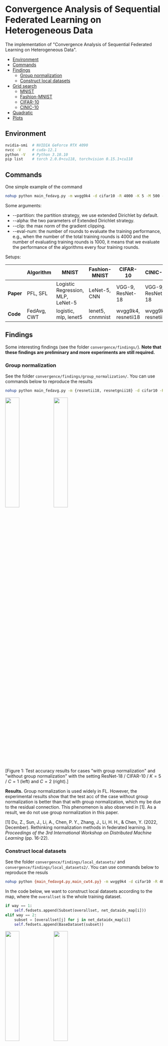# Convergence Analysis of Sequential Federated Learning on Heterogeneous Data
The implementation of "Convergence Analysis of Sequential Federated Learning on Heterogeneous Data".

- [Environment](#Environment)
- [Commands](#Commands)
- [Findings](#Findings)
  +  [Group normalization](#Group-normalization)
  +  [Construct local datasets](#Construct-local-datasets)
- [Grid search](#Grid-search)
  + [MNIST](#MNIST)
  + [Fashion-MNIST](#Fashion-MNIST)
  + [CIFAR-10](#CIFAR-10)
  + [CINIC-10](#CINIC-10)
- [Quadratic](#Quadratic)
- [Plots](#Plots)

## Environment

```bash
nvidia-smi	# NVIDIA GeForce RTX 4090
nvcc -V 	# cuda-12.1
python -V	# Python 3.10.10
pip list	# torch 2.0.0+cu118, torchvision 0.15.1+cu118
```
## Commands

One simple example of the command

```bash
nohup python main_fedavg.py -m wvgg9k4 -d cifar10 -R 4000 -K 5 -M 500 -P 10 --partition exdir --alpha 1 10.0 --optim sgd --lr 0.1 --global-lr 1.0 --batch-size 20 --seed 1234 --clip 10 --eval-num 1000 --device 0 --save-model 0 &
```

Some arguments:

+ --partition: the partition strategy, we use extended Dirichlet by default.
+ --alpha: the two parameters of Extended Dirichlet strategy.
+ --clip: the max norm of the gradient clipping.
+ --eval-num: the number of rounds to evaluate the training performance, e.g., when the number of the total training rounds is 4000 and the number  of evaluating training rounds is 1000, it means that we evaluate the performance of the algorithms every four training rounds.

Setups:

|           | Algorithm   | MNIST                             | Fashion-MNIST    | CIFAR-10            | CINIC-10            |
| --------- | ----------- | --------------------------------- | ---------------- | ------------------- | ------------------- |
| **Paper** | PFL, SFL    | Logistic Regression, MLP, LeNet-5 | LeNet-5, CNN     | VGG-9, ResNet-18    | VGG-9, ResNet-18    |
| **Code**  | FedAvg, CWT | logistic, mlp, lenet5             | lenet5, cnnmnist | wvgg9k4, resnetii18 | wvgg9k4, resnetii18 |

## Findings

Some interesting findings (see the folder `convergence/findings/`). **Note that these findings are preliminary and more experiments are still required.**

### Group normalization

See the folder `convergence/findings/group_normalization/`. You can use commands below to reproduce the results
```bash
nohup python main_fedavg.py -m {resnetii18, resnetgnii18} -d cifar10 -R 4000 -K 5 -M 500 -P 10 --partition exdir --alpha 1 10.0 --optim sgd --lr 0.1 --global-lr 1.0 --batch-size 20 --seed 1234 --clip 10 --eval-num 1000 --device 0 --save-model 0 &
```

<img src="./findings/group_normalization/groupnorm_FedAvg_K5_resnetii18_cifar10_exdir1,10.0.png" width=30%> <img src="./findings/group_normalization/groupnorm_FedAvg_K5_resnetii18_cifar10_exdir2,10.0.png" width=30%>

[Figure 1: Test accuracy results for cases "with group normalization" and "without group normalization" with the setting ResNet-18 / CIFAR-10 / $K=5$ / $C=1$ (left) and $C=2$ (right).]

**Results.** Group normalization is used widely in FL. However, the experimental results show that the test acc of the case without group normalization is better than that with group normalization, which my be due to the residual connection. This phenomenon is also observed in [1]. As a result, we do not use group normalization in this paper.

[1] Du, Z., Sun, J., Li, A., Chen, P. Y., Zhang, J., Li, H. H., & Chen, Y. (2022, December). Rethinking normalization methods in federated learning. In *Proceedings of the 3rd International Workshop on Distributed Machine Learning* (pp. 16-22).

### Construct local datasets

See the folder `convergence/findings/local_datasets/` and `convergence/findings/local_datasets2/`. You can use commands below to reproduce the resuls
```bash
nohup python {main_fedavg4.py,main_cwt4.py} -m wvgg9k4 -d cifar10 -R 4000 -K 5 -M 500 -P 10 --partition exdir --alpha 1 10.0 --optim sgd --lr 0.1 --global-lr 1.0 --batch-size 20 --seed 1234 --clip 10 --eval-num 1000 --device 0 --save-model 0 &
```

In the code below, we want to construct local datasets according to the map, where the `overallset` is the whole training dataset. 

```python
if way == 1:
    self.fedsets.append(Subset(overallset, net_dataidx_map[i]))
elif way == 2:
    subset = [overallset[j] for j in net_dataidx_map[i]]
    self.fedsets.append(BaseDataset(subset))
```

<img src="./findings/local_datasets/dataset_FedAvg-IV1_K5_wvgg9k4_cifar10_exdir1,10.0.png" width=30%> <img src="./findings/local_datasets/dataset_FedAvg-IV1_K5_wvgg9k4_cifar10_exdir2,10.0.png" width=30%>

[Figure 2: Test accuracy results for both ways with the setting VGG-9 / CIFAR-10 / $K=5$ / $C=1$ (left) and $C=2$ (right).]

**Results.** We see that *the test accuracy of Way 1 is better than that of Way 2*. This is because everytime we take out one element from the overall training dataset (e.g., `subset = [overallset[j] for j in net_dataidx_map[i]]`), the `transform` will be performed once. Since the data augmentation (`transform`) is performed when constructing local datasets in Way 1 and is performed when training or evalutaing on local datasets in Way 2, it can be expected that the test accuracy of Way 1 is better than Way 2. Note that if no using `RandomCrop()` and `RandomHorizontalFlip()`, the test accuracies in both ways will be the same. Thus, we use Way 1 in this paper. However, *it is also interesting that the training time of Way 1 is more than Way 2*, which we defer to [loca_datasets2](findings/local_datasets2/README.md).

```python
transform_train = transforms.Compose([
        transforms.RandomCrop(32, padding=4),
        transforms.RandomHorizontalFlip(),
        transforms.ToTensor(),
        transforms.Normalize(mean, std),
    ])
```

## Grid search

More results of grid search (see Appendix G.3 Grid search in the paper).

### MNIST

<table>   
    <tr>     
        <td><img src="./figs/coarse-search_M500_P10_K5_logistic_mnist_exdir1,10.0.png"></td>     
        <td><img src="./figs/coarse-search_M500_P10_K20_logistic_mnist_exdir1,10.0.png"></td>     
        <td><img src="./figs/coarse-search_M500_P10_K50_logistic_mnist_exdir1,10.0.png"></td>
    </tr> 
    <tr>
        <td><img src="./figs/coarse-search_M500_P10_K5_logistic_mnist_exdir2,10.0.png"></td>     
        <td><img src="./figs/coarse-search_M500_P10_K20_logistic_mnist_exdir2,10.0.png"></td>     
        <td><img src="./figs/coarse-search_M500_P10_K50_logistic_mnist_exdir2,10.0.png"></td>   
    </tr>
</table>

| MNIST         | Model    | PFL  | SFL   |
| ------------- | -------- | ---- | ----- |
| $C=1$, $K=5$  | Logistic | 0.01 | 0.003 |
| $C=1$, $K=20$ | Logistic | 0.01 | 0.003 |
| $C=1$, $K=50$ | Logistic | 0.01 | 0.003 |
| $C=2$, $K=5$  | Logistic | 0.01 | 0.003 |
| $C=2$, $K=20$ | Logistic | 0.01 | 0.003 |
| $C=2$, $K=50$ | Logistic | 0.01 | 0.003 |

```
'FedAvg_M500_P10_K5_R1000_logistic_mnist_exdir1,10.0_sgd0.01,1.0,0.0,0.0001_b20_seed1234_clip10.csv',
'FedAvg_M500_P10_K20_R1000_logistic_mnist_exdir1,10.0_sgd0.01,1.0,0.0,0.0001_b20_seed1234_clip10.csv',
'FedAvg_M500_P10_K50_R1000_logistic_mnist_exdir1,10.0_sgd0.01,1.0,0.0,0.0001_b20_seed1234_clip10.csv',
'CWT_M500_P10_K5_R1000_logistic_mnist_exdir1,10.0_sgd0.003,1.0,0.0,0.0001_b20_seed1234_clip50.csv',
'CWT_M500_P10_K20_R1000_logistic_mnist_exdir1,10.0_sgd0.003,1.0,0.0,0.0001_b20_seed1234_clip50.csv',
'CWT_M500_P10_K50_R1000_logistic_mnist_exdir1,10.0_sgd0.003,1.0,0.0,0.0001_b20_seed1234_clip50.csv',

'FedAvg_M500_P10_K5_R1000_logistic_mnist_exdir2,10.0_sgd0.01,1.0,0.0,0.0001_b20_seed1234_clip10.csv',
'FedAvg_M500_P10_K20_R1000_logistic_mnist_exdir2,10.0_sgd0.01,1.0,0.0,0.0001_b20_seed1234_clip10.csv',
'FedAvg_M500_P10_K50_R1000_logistic_mnist_exdir2,10.0_sgd0.01,1.0,0.0,0.0001_b20_seed1234_clip10.csv',
'CWT_M500_P10_K5_R1000_logistic_mnist_exdir2,10.0_sgd0.003,1.0,0.0,0.0001_b20_seed1234_clip50.csv',
'CWT_M500_P10_K20_R1000_logistic_mnist_exdir2,10.0_sgd0.003,1.0,0.0,0.0001_b20_seed1234_clip50.csv',
'CWT_M500_P10_K50_R1000_logistic_mnist_exdir2,10.0_sgd0.003,1.0,0.0,0.0001_b20_seed1234_clip50.csv',
```

<table>   
    <tr>     
        <td><img src="./figs/coarse-search_M500_P10_K5_mlp_mnist_exdir1,10.0.png"></td>     
        <td><img src="./figs/coarse-search_M500_P10_K20_mlp_mnist_exdir1,10.0.png"></td>     
        <td><img src="./figs/coarse-search_M500_P10_K50_mlp_mnist_exdir1,10.0.png"></td>
    </tr> 
    <tr>
        <td><img src="./figs/coarse-search_M500_P10_K5_mlp_mnist_exdir2,10.0.png"></td>     
        <td><img src="./figs/coarse-search_M500_P10_K20_mlp_mnist_exdir2,10.0.png"></td>     
        <td><img src="./figs/coarse-search_M500_P10_K50_mlp_mnist_exdir2,10.0.png"></td>   
    </tr>
</table>

| MNIST         | Model | PFL  | SFL   |
| ------------- | ----- | ---- | ----- |
| $C=1$, $K=5$  | MLP   | 0.1  | 0.01  |
| $C=1$, $K=20$ | MLP   | 0.1  | 0.003 |
| $C=1$, $K=50$ | MLP   | 0.1  | 0.003 |
| $C=2$, $K=5$  | MLP   | 0.1  | 0.01  |
| $C=2$, $K=20$ | MLP   | 0.1  | 0.003 |
| $C=2$, $K=50$ | MLP   | 0.1  | 0.003 |

```
'FedAvg_M500_P10_K5_R1000_mlp_mnist_exdir1,10.0_sgd0.1,1.0,0.0,0.0001_b20_seed1234_clip10.csv',
'FedAvg_M500_P10_K20_R1000_mlp_mnist_exdir1,10.0_sgd0.1,1.0,0.0,0.0001_b20_seed1234_clip10.csv',
'FedAvg_M500_P10_K50_R1000_mlp_mnist_exdir1,10.0_sgd0.1,1.0,0.0,0.0001_b20_seed1234_clip10.csv',
'CWT_M500_P10_K5_R1000_mlp_mnist_exdir1,10.0_sgd0.01,1.0,0.0,0.0001_b20_seed1234_clip50.csv',
'CWT_M500_P10_K20_R1000_mlp_mnist_exdir1,10.0_sgd0.003,1.0,0.0,0.0001_b20_seed1234_clip50.csv',
'CWT_M500_P10_K50_R1000_mlp_mnist_exdir1,10.0_sgd0.003,1.0,0.0,0.0001_b20_seed1234_clip50.csv',

'FedAvg_M500_P10_K5_R1000_mlp_mnist_exdir2,10.0_sgd0.1,1.0,0.0,0.0001_b20_seed1234_clip10.csv',
'FedAvg_M500_P10_K20_R1000_mlp_mnist_exdir2,10.0_sgd0.1,1.0,0.0,0.0001_b20_seed1234_clip10.csv',
'FedAvg_M500_P10_K50_R1000_mlp_mnist_exdir2,10.0_sgd0.1,1.0,0.0,0.0001_b20_seed1234_clip10.csv',
'CWT_M500_P10_K5_R1000_mlp_mnist_exdir2,10.0_sgd0.01,1.0,0.0,0.0001_b20_seed1234_clip50.csv',
'CWT_M500_P10_K20_R1000_mlp_mnist_exdir2,10.0_sgd0.003,1.0,0.0,0.0001_b20_seed1234_clip50.csv',
'CWT_M500_P10_K50_R1000_mlp_mnist_exdir2,10.0_sgd0.003,1.0,0.0,0.0001_b20_seed1234_clip50.csv',
```

<table>   
    <tr>     
        <td><img src="./figs/coarse-search_M500_P10_K5_lenet5_mnist_exdir1,10.0.png"></td>     
        <td><img src="./figs/coarse-search_M500_P10_K20_lenet5_mnist_exdir1,10.0.png"></td>     
        <td><img src="./figs/coarse-search_M500_P10_K50_lenet5_mnist_exdir1,10.0.png"></td>
    </tr> 
    <tr>
        <td><img src="./figs/coarse-search_M500_P10_K5_lenet5_mnist_exdir2,10.0.png"></td>     
        <td><img src="./figs/coarse-search_M500_P10_K20_lenet5_mnist_exdir2,10.0.png"></td>     
        <td><img src="./figs/coarse-search_M500_P10_K50_lenet5_mnist_exdir2,10.0.png"></td>   
    </tr>
</table>

| MNIST         | Model   | PFL  | SFL  |
| ------------- | ------- | ---- | ---- |
| $C=1$, $K=5$  | LeNet-5 | 0.1  | 0.03 |
| $C=1$, $K=20$ | LeNet-5 | 0.1  | 0.01 |
| $C=1$, $K=50$ | LeNet-5 | 0.3  | 0.01 |
| $C=2$, $K=5$  | LeNet-5 | 0.1  | 0.01 |
| $C=2$, $K=20$ | LeNet-5 | 0.1  | 0.01 |
| $C=2$, $K=50$ | LeNet-5 | 0.1  | 0.01 |

```
'FedAvg_M500_P10_K5_R1000_lenet5_mnist_exdir1,10.0_sgd0.1,1.0,0.0,0.0001_b20_seed1234_clip10.csv',
'FedAvg_M500_P10_K20_R1000_lenet5_mnist_exdir1,10.0_sgd0.1,1.0,0.0,0.0001_b20_seed1234_clip10.csv',
'FedAvg_M500_P10_K50_R1000_lenet5_mnist_exdir1,10.0_sgd0.3,1.0,0.0,0.0001_b20_seed1234_clip10.csv',
'CWT_M500_P10_K5_R1000_lenet5_mnist_exdir1,10.0_sgd0.03,1.0,0.0,0.0001_b20_seed1234_clip50.csv',
'CWT_M500_P10_K20_R1000_lenet5_mnist_exdir1,10.0_sgd0.01,1.0,0.0,0.0001_b20_seed1234_clip50.csv',
'CWT_M500_P10_K50_R1000_lenet5_mnist_exdir1,10.0_sgd0.01,1.0,0.0,0.0001_b20_seed1234_clip50.csv',

'FedAvg_M500_P10_K5_R1000_lenet5_mnist_exdir2,10.0_sgd0.1,1.0,0.0,0.0001_b20_seed1234_clip10.csv',
'FedAvg_M500_P10_K20_R1000_lenet5_mnist_exdir2,10.0_sgd0.1,1.0,0.0,0.0001_b20_seed1234_clip10.csv',
'FedAvg_M500_P10_K50_R1000_lenet5_mnist_exdir2,10.0_sgd0.1,1.0,0.0,0.0001_b20_seed1234_clip10.csv',
'CWT_M500_P10_K5_R1000_lenet5_mnist_exdir2,10.0_sgd0.01,1.0,0.0,0.0001_b20_seed1234_clip50.csv',
'CWT_M500_P10_K20_R1000_lenet5_mnist_exdir2,10.0_sgd0.01,1.0,0.0,0.0001_b20_seed1234_clip50.csv',
'CWT_M500_P10_K50_R1000_lenet5_mnist_exdir2,10.0_sgd0.01,1.0,0.0,0.0001_b20_seed1234_clip50.csv',
```

### Fashion-MNIST

<table>   
    <tr>     
        <td><img src="./figs/coarse-search_M500_P10_K5_lenet5_fashionmnist_exdir1,10.0.png"></td>     
        <td><img src="./figs/coarse-search_M500_P10_K20_lenet5_fashionmnist_exdir1,10.0.png"></td>     
        <td><img src="./figs/coarse-search_M500_P10_K50_lenet5_fashionmnist_exdir1,10.0.png"></td>
    </tr> 
    <tr>
        <td><img src="./figs/coarse-search_M500_P10_K5_lenet5_fashionmnist_exdir2,10.0.png"></td>     
        <td><img src="./figs/coarse-search_M500_P10_K20_lenet5_fashionmnist_exdir2,10.0.png"></td>     
        <td><img src="./figs/coarse-search_M500_P10_K50_lenet5_fashionmnist_exdir2,10.0.png"></td>   
    </tr>
</table>

| Fashion-MNIST | Model   | PFL  | SFL  |
| ------------- | ------- | ---- | ---- |
| $C=1$, $K=5$  | LeNet-5 | 0.3  | 0.01 |
| $C=1$, $K=20$ | LeNet-5 | 0.3  | 0.01 |
| $C=1$, $K=50$ | LeNet-5 | 0.3  | 0.01 |
| $C=2$, $K=5$  | LeNet-5 | 0.1  | 0.03 |
| $C=2$, $K=20$ | LeNet-5 | 0.1  | 0.03 |
| $C=2$, $K=50$ | LeNet-5 | 0.1  | 0.01 |

```
'FedAvg_M500_P10_K5_R1000_lenet5_fashionmnist_exdir1,10.0_sgd0.3,1.0,0.0,0.0001_b20_seed1234_clip10.csv',
'FedAvg_M500_P10_K20_R1000_lenet5_fashionmnist_exdir1,10.0_sgd0.3,1.0,0.0,0.0001_b20_seed1234_clip10.csv',
'FedAvg_M500_P10_K50_R1000_lenet5_fashionmnist_exdir1,10.0_sgd0.3,1.0,0.0,0.0001_b20_seed1234_clip10.csv',
'CWT_M500_P10_K5_R1000_lenet5_fashionmnist_exdir1,10.0_sgd0.01,1.0,0.0,0.0001_b20_seed1234_clip50.csv',
'CWT_M500_P10_K20_R1000_lenet5_fashionmnist_exdir1,10.0_sgd0.01,1.0,0.0,0.0001_b20_seed1234_clip50.csv',
'CWT_M500_P10_K50_R1000_lenet5_fashionmnist_exdir1,10.0_sgd0.01,1.0,0.0,0.0001_b20_seed1234_clip50.csv',

'FedAvg_M500_P10_K5_R1000_lenet5_fashionmnist_exdir2,10.0_sgd0.1,1.0,0.0,0.0001_b20_seed1234_clip10.csv',
'FedAvg_M500_P10_K20_R1000_lenet5_fashionmnist_exdir2,10.0_sgd0.1,1.0,0.0,0.0001_b20_seed1234_clip10.csv',
'FedAvg_M500_P10_K50_R1000_lenet5_fashionmnist_exdir2,10.0_sgd0.1,1.0,0.0,0.0001_b20_seed1234_clip10.csv',
'CWT_M500_P10_K5_R1000_lenet5_fashionmnist_exdir2,10.0_sgd0.03,1.0,0.0,0.0001_b20_seed1234_clip50.csv',
'CWT_M500_P10_K20_R1000_lenet5_fashionmnist_exdir2,10.0_sgd0.03,1.0,0.0,0.0001_b20_seed1234_clip50.csv',
'CWT_M500_P10_K50_R1000_lenet5_fashionmnist_exdir2,10.0_sgd0.01,1.0,0.0,0.0001_b20_seed1234_clip50.csv',
```

<table>   
    <tr>     
        <td><img src="./figs/coarse-search_M500_P10_K5_cnnmnist_fashionmnist_exdir1,10.0.png"></td>     
        <td><img src="./figs/coarse-search_M500_P10_K20_cnnmnist_fashionmnist_exdir1,10.0.png"></td>     
        <td><img src="./figs/coarse-search_M500_P10_K50_cnnmnist_fashionmnist_exdir1,10.0.png"></td>
    </tr> 
    <tr>
        <td><img src="./figs/coarse-search_M500_P10_K5_cnnmnist_fashionmnist_exdir2,10.0.png"></td>     
        <td><img src="./figs/coarse-search_M500_P10_K20_cnnmnist_fashionmnist_exdir2,10.0.png"></td>     
        <td><img src="./figs/coarse-search_M500_P10_K50_cnnmnist_fashionmnist_exdir2,10.0.png"></td>   
    </tr>
</table>

| Fashion-MNIST | Model | PFL  | SFL  |
| ------------- | ----- | ---- | ---- |
| $C=1$, $K=5$  | CNN   | 0.1  | 0.01 |
| $C=1$, $K=20$ | CNN   | 0.1  | 0.01 |
| $C=1$, $K=50$ | CNN   | 0.1  | 0.01 |
| $C=2$, $K=5$  | CNN   | 0.1  | 0.03 |
| $C=2$, $K=20$ | CNN   | 0.1  | 0.01 |
| $C=2$, $K=50$ | CNN   | 0.1  | 0.01 |


```
'FedAvg_M500_P10_K5_R1000_cnnmnist_fashionmnist_exdir1,10.0_sgd0.1,1.0,0.0,0.0001_b20_seed1234_clip10.csv',
'FedAvg_M500_P10_K20_R1000_cnnmnist_fashionmnist_exdir1,10.0_sgd0.1,1.0,0.0,0.0001_b20_seed1234_clip10.csv',
'FedAvg_M500_P10_K50_R1000_cnnmnist_fashionmnist_exdir1,10.0_sgd0.1,1.0,0.0,0.0001_b20_seed1234_clip10.csv',
'CWT_M500_P10_K5_R1000_cnnmnist_fashionmnist_exdir1,10.0_sgd0.01,1.0,0.0,0.0001_b20_seed1234_clip50.csv',
'CWT_M500_P10_K20_R1000_cnnmnist_fashionmnist_exdir1,10.0_sgd0.01,1.0,0.0,0.0001_b20_seed1234_clip50.csv',
'CWT_M500_P10_K50_R1000_cnnmnist_fashionmnist_exdir1,10.0_sgd0.01,1.0,0.0,0.0001_b20_seed1234_clip50.csv',

'FedAvg_M500_P10_K5_R1000_cnnmnist_fashionmnist_exdir2,10.0_sgd0.1,1.0,0.0,0.0001_b20_seed1234_clip10.csv',
'FedAvg_M500_P10_K20_R1000_cnnmnist_fashionmnist_exdir2,10.0_sgd0.1,1.0,0.0,0.0001_b20_seed1234_clip10.csv',
'FedAvg_M500_P10_K50_R1000_cnnmnist_fashionmnist_exdir2,10.0_sgd0.1,1.0,0.0,0.0001_b20_seed1234_clip10.csv',
'CWT_M500_P10_K5_R1000_cnnmnist_fashionmnist_exdir2,10.0_sgd0.03,1.0,0.0,0.0001_b20_seed1234_clip50.csv',
'CWT_M500_P10_K20_R1000_cnnmnist_fashionmnist_exdir2,10.0_sgd0.01,1.0,0.0,0.0001_b20_seed1234_clip50.csv',
'CWT_M500_P10_K50_R1000_cnnmnist_fashionmnist_exdir2,10.0_sgd0.01,1.0,0.0,0.0001_b20_seed1234_clip50.csv',
```

### CIFAR-10

[Table: The effect of the max norm of the gradient clipping for large synchronization interval ($K=50$).]

| $C=1$, $K=50$ | CIFAR-10, VGG-9 | CINIC-10, VGG-9 | CIFAR-10, ResNet-18 | CINIC-10, ResNet-18 |
| ------------- | --------------- | --------------- | ------------------- | ------------------- |
| clip=0        | 48.29 (0.03)    | 36.47 (0.03)    | 30.34 (0.1)         | 24.40 (0.1)         |
| clip=50       | 48.29 (0.03)    | 36.47 (0.03)    | 29.97 (0.1)         | 26.53 (0.03)        |
| clip=20       | 47.64 (0.03)    | 36.31 (0.03)    | 30.64 (0.1)         | 25.77 (0.1)         |
| clip=10       | 46.21 (0.1)     | 35.18 (0.1)     | 34.68 (0.1)         | 26.57 (0.1)         |


<table>   
    <tr>     
        <td><img src="./figs/coarse-search_M500_P10_K5_wvgg9k4_cifar10_exdir1,10.0.png"></td>     
        <td><img src="./figs/coarse-search_M500_P10_K20_wvgg9k4_cifar10_exdir1,10.0.png"></td>     
        <td><img src="./figs/coarse-search_M500_P10_K50_wvgg9k4_cifar10_exdir1,10.0.png"></td>
    </tr> 
    <tr>
        <td><img src="./figs/coarse-search_M500_P10_K5_wvgg9k4_cifar10_exdir2,10.0.png"></td>     
        <td><img src="./figs/coarse-search_M500_P10_K20_wvgg9k4_cifar10_exdir2,10.0.png"></td>     
        <td><img src="./figs/coarse-search_M500_P10_K50_wvgg9k4_cifar10_exdir2,10.0.png"></td>   
    </tr>
</table>

| CIFAR-10      | Model | PFL                            | SFL                             |
| ------------- | ----- | ------------------------------ | ------------------------------- |
| $C=1$, $K=5$  | VGG-9 | 0.1                            | 0.03                            |
| $C=1$, $K=20$ | VGG-9 | 0.1                            | 0.003                           |
| $C=1$, $K=50$ | VGG-9 | ~~0.03 (28.72)~~, 0.1 (46.21)* | 0.003                           |
| $C=2$, $K=5$  | VGG-9 | 0.1                            | ~~0.01 (82.05)~~, 0.03 (82.18)* |
| $C=2$, $K=20$ | VGG-9 | 0.1                            | 0.01 (81.50)*, ~~0.03 (78.35)~~ |
| $C=2$, $K=50$ | VGG-9 | ~~0.03 (76.14)~~, 0.1 (78.13)* | 0.01                            |


```
#'FedAvg_M500_P10_K1_R4000_wvgg9k4_cifar10_exdir1,10.0_sgd0.1,1.0,0.0,0.0001_b20_seed1234_clip10.csv',
'FedAvg_M500_P10_K5_R4000_wvgg9k4_cifar10_exdir1,10.0_sgd0.1,1.0,0.0,0.0001_b20_seed1234_clip10.csv',
'FedAvg_M500_P10_K20_R4000_wvgg9k4_cifar10_exdir1,10.0_sgd0.1,1.0,0.0,0.0001_b20_seed1234_clip10.csv',
'FedAvg_M500_P10_K50_R4000_wvgg9k4_cifar10_exdir1,10.0_sgd0.1,1.0,0.0,0.0001_b20_seed1234_clip10.csv',
#'CWT_M500_P10_K1_R4000_wvgg9k4_cifar10_exdir1,10.0_sgd0.03,1.0,0.0,0.0001_b20_seed1234_clip50.csv',
'CWT_M500_P10_K5_R4000_wvgg9k4_cifar10_exdir1,10.0_sgd0.03,1.0,0.0,0.0001_b20_seed1234_clip50.csv',
'CWT_M500_P10_K20_R4000_wvgg9k4_cifar10_exdir1,10.0_sgd0.003,1.0,0.0,0.0001_b20_seed1234_clip50.csv',
'CWT_M500_P10_K50_R4000_wvgg9k4_cifar10_exdir1,10.0_sgd0.003,1.0,0.0,0.0001_b20_seed1234_clip50.csv',

#'FedAvg_M500_P10_K1_R4000_wvgg9k4_cifar10_exdir2,10.0_sgd0.1,1.0,0.0,0.0001_b20_seed1234_clip10.csv',
'FedAvg_M500_P10_K5_R4000_wvgg9k4_cifar10_exdir2,10.0_sgd0.1,1.0,0.0,0.0001_b20_seed1234_clip10.csv',
'FedAvg_M500_P10_K20_R4000_wvgg9k4_cifar10_exdir2,10.0_sgd0.1,1.0,0.0,0.0001_b20_seed1234_clip10.csv',
'FedAvg_M500_P10_K50_R4000_wvgg9k4_cifar10_exdir2,10.0_sgd0.1,1.0,0.0,0.0001_b20_seed1234_clip10.csv',
#'CWT_M500_P10_K1_R4000_wvgg9k4_cifar10_exdir2,10.0_sgd0.03,1.0,0.0,0.0001_b20_seed1234_clip50.csv',
'CWT_M500_P10_K5_R4000_wvgg9k4_cifar10_exdir2,10.0_sgd0.03,1.0,0.0,0.0001_b20_seed1234_clip50.csv',
'CWT_M500_P10_K20_R4000_wvgg9k4_cifar10_exdir2,10.0_sgd0.01,1.0,0.0,0.0001_b20_seed1234_clip50.csv',
'CWT_M500_P10_K50_R4000_wvgg9k4_cifar10_exdir2,10.0_sgd0.01,1.0,0.0,0.0001_b20_seed1234_clip50.csv',
```

<table>   
    <tr>     
        <td><img src="./figs/coarse-search_M500_P10_K5_resnetii18_cifar10_exdir1,10.0.png"></td>     
        <td><img src="./figs/coarse-search_M500_P10_K20_resnetii18_cifar10_exdir1,10.0.png"></td>     
        <td><img src="./figs/coarse-search_M500_P10_K50_resnetii18_cifar10_exdir1,10.0.png"></td>
    </tr> 
    <tr>
        <td><img src="./figs/coarse-search_M500_P10_K5_resnetii18_cifar10_exdir2,10.0.png"></td>     
        <td><img src="./figs/coarse-search_M500_P10_K20_resnetii18_cifar10_exdir2,10.0.png"></td>     
        <td><img src="./figs/coarse-search_M500_P10_K50_resnetii18_cifar10_exdir2,10.0.png"></td>   
    </tr>
</table>

| CIFAR-10      | Model     | PFL                           | SFL                             |
| ------------- | --------- | ----------------------------- | ------------------------------- |
| $C=1$, $K=5$  | ResNet-18 | ~~0.1 (53.35)*~~, 0.3 (53.82) | 0.03                            |
| $C=1$, $K=20$ | ResNet-18 | 0.1 (44.66)*, ~~0.3 (34.66)~~ | 0.03                            |
| $C=1$, $K=50$ | ResNet-18 | 0.1                           | 0.01 (69.12), ~~0.03 (65.11)*~~ |
| $C=2$, $K=5$  | ResNet-18 | 0.3                           | 0.03 (86.77), ~~0.1 (83.97)*~~  |
| $C=2$, $K=20$ | ResNet-18 | 0.3                           | 0.03                            |
| $C=2$, $K=50$ | ResNet-18 | 0.3                           | 0.03                            |

```
'FedAvg_M500_P10_K5_R4000_resnetii18_cifar10_exdir1,10.0_sgd0.3,1.0,0.0,0.0001_b20_seed1234_clip10.csv',
'FedAvg_M500_P10_K20_R4000_resnetii18_cifar10_exdir1,10.0_sgd0.1,1.0,0.0,0.0001_b20_seed1234_clip10.csv',
'FedAvg_M500_P10_K50_R4000_resnetii18_cifar10_exdir1,10.0_sgd0.1,1.0,0.0,0.0001_b20_seed1234_clip10.csv',
'CWT_M500_P10_K5_R4000_resnetii18_cifar10_exdir1,10.0_sgd0.03,1.0,0.0,0.0001_b20_seed1234_clip50.csv',
'CWT_M500_P10_K20_R4000_resnetii18_cifar10_exdir1,10.0_sgd0.03,1.0,0.0,0.0001_b20_seed1234_clip50.csv',
'CWT_M500_P10_K50_R4000_resnetii18_cifar10_exdir1,10.0_sgd0.01,1.0,0.0,0.0001_b20_seed1234_clip50.csv',

'FedAvg_M500_P10_K5_R4000_resnetii18_cifar10_exdir2,10.0_sgd0.3,1.0,0.0,0.0001_b20_seed1234_clip10.csv',
'FedAvg_M500_P10_K20_R4000_resnetii18_cifar10_exdir2,10.0_sgd0.3,1.0,0.0,0.0001_b20_seed1234_clip10.csv',
'FedAvg_M500_P10_K50_R4000_resnetii18_cifar10_exdir2,10.0_sgd0.3,1.0,0.0,0.0001_b20_seed1234_clip10.csv',
'CWT_M500_P10_K5_R4000_resnetii18_cifar10_exdir2,10.0_sgd0.03,1.0,0.0,0.0001_b20_seed1234_clip50.csv',
'CWT_M500_P10_K20_R4000_resnetii18_cifar10_exdir2,10.0_sgd0.03,1.0,0.0,0.0001_b20_seed1234_clip50.csv',
'CWT_M500_P10_K50_R4000_resnetii18_cifar10_exdir2,10.0_sgd0.03,1.0,0.0,0.0001_b20_seed1234_clip50.csv',
```

### CINIC-10

<table>   
    <tr>     
        <td><img src="./figs/coarse-search_M1000_P10_K5_wvgg9k4_cinic10_exdir1,10.0.png"></td>     
        <td><img src="./figs/coarse-search_M1000_P10_K20_wvgg9k4_cinic10_exdir1,10.0.png"></td>     
        <td><img src="./figs/coarse-search_M1000_P10_K50_wvgg9k4_cinic10_exdir1,10.0.png"></td>   
    </tr> 
    <tr>     
        <td><img src="./figs/coarse-search_M1000_P10_K5_wvgg9k4_cinic10_exdir2,10.0.png"></td>     
        <td><img src="./figs/coarse-search_M1000_P10_K20_wvgg9k4_cinic10_exdir2,10.0.png"></td>     
        <td><img src="./figs/coarse-search_M1000_P10_K50_wvgg9k4_cinic10_exdir2,10.0.png"></td>   
    </tr> 
</table>

| CINIC-10      | Model | PFL                            | SFL                              |
| ------------- | ----- | ------------------------------ | -------------------------------- |
| $C=1$, $K=5$  | VGG-9 | 0.1                            | 0.01 (59.31), ~~0.03 (57.68)*~~  |
| $C=1$, $K=20$ | VGG-9 | 0.1                            | 0.003 (59.18), ~~0.01 (58.06)*~~ |
| $C=1$, $K=50$ | VGG-9 | ~~0.03 (23.93)~~, 0.1 (35.18)* | 0.003                            |
| $C=2$, $K=5$  | VGG-9 | 0.1 (55.92)*, ~~0.3 (53.18)~~  | 0.01 (60.61), ~~0.03 (59.41)*~~  |
| $C=2$, $K=20$ | VGG-9 | 0.03 (53.18)*, ~~0.1 (52.36)~~ | 0.01                             |
| $C=2$, $K=50$ | VGG-9 | ~~0.03 (50.77)~~, 0.1 (52.42)* | ~~0.003 (57.50)~~, 0.01 (57.91)* |


```
'FedAvg_M1000_P10_K5_R4000_wvgg9k4_cinic10_exdir1,10.0_sgd0.1,1.0,0.0,0.0001_b20_seed1234_clip10.csv',
'FedAvg_M1000_P10_K20_R4000_wvgg9k4_cinic10_exdir1,10.0_sgd0.1,1.0,0.0,0.0001_b20_seed1234_clip10.csv',
'FedAvg_M1000_P10_K50_R4000_wvgg9k4_cinic10_exdir1,10.0_sgd0.1,1.0,0.0,0.0001_b20_seed1234_clip10.csv',
'CWT_M1000_P10_K5_R4000_wvgg9k4_cinic10_exdir1,10.0_sgd0.01,1.0,0.0,0.0001_b20_seed1234_clip50.csv',
'CWT_M1000_P10_K20_R4000_wvgg9k4_cinic10_exdir1,10.0_sgd0.003,1.0,0.0,0.0001_b20_seed1234_clip50.csv',
'CWT_M1000_P10_K50_R4000_wvgg9k4_cinic10_exdir1,10.0_sgd0.003,1.0,0.0,0.0001_b20_seed1234_clip50.csv',

'FedAvg_M1000_P10_K5_R4000_wvgg9k4_cinic10_exdir2,10.0_sgd0.1,1.0,0.0,0.0001_b20_seed1234_clip10.csv',
'FedAvg_M1000_P10_K20_R4000_wvgg9k4_cinic10_exdir2,10.0_sgd0.03,1.0,0.0,0.0001_b20_seed1234_clip10.csv',
'FedAvg_M1000_P10_K50_R4000_wvgg9k4_cinic10_exdir2,10.0_sgd0.1,1.0,0.0,0.0001_b20_seed1234_clip10.csv',
'CWT_M1000_P10_K5_R4000_wvgg9k4_cinic10_exdir2,10.0_sgd0.01,1.0,0.0,0.0001_b20_seed1234_clip50.csv',
'CWT_M1000_P10_K20_R4000_wvgg9k4_cinic10_exdir2,10.0_sgd0.01,1.0,0.0,0.0001_b20_seed1234_clip50.csv',
'CWT_M1000_P10_K50_R4000_wvgg9k4_cinic10_exdir2,10.0_sgd0.01,1.0,0.0,0.0001_b20_seed1234_clip50.csv',
```

<table>   
    <tr>     
        <td><img src="./figs/coarse-search_M1000_P10_K5_resnetii18_cinic10_exdir1,10.0.png"></td>     
        <td><img src="./figs/coarse-search_M1000_P10_K20_resnetii18_cinic10_exdir1,10.0.png"></td>     
        <td><img src="./figs/coarse-search_M1000_P10_K50_resnetii18_cinic10_exdir1,10.0.png"></td>   
    </tr> 
    <tr>     
        <td><img src="./figs/coarse-search_M1000_P10_K5_resnetii18_cinic10_exdir2,10.0.png"></td>     
        <td><img src="./figs/coarse-search_M1000_P10_K20_resnetii18_cinic10_exdir2,10.0.png"></td>     
        <td><img src="./figs/coarse-search_M1000_P10_K50_resnetii18_cinic10_exdir2,10.0.png"></td>   
    </tr> 
</table>

| CINIC-10      | Model     | PFL                                             | SFL                             |
| ------------- | --------- | ----------------------------------------------- | ------------------------------- |
| $C=1$, $K=5$  | ResNet-18 | 0.1 (41.73)*, ~~0.3 (41.00)~~                   | ~~0.01 (58.56)~~, 0.03 (60.06)* |
| $C=1$, $K=20$ | ResNet-18 | 0.1 (34.55)*, ~~0.3 (28.54)~~                   | 0.03                            |
| $C=1$, $K=50$ | ResNet-18 | ~~0.03 (20.27)~~, 0.1 (26.57)*, ~~0.3 (19.88)~~ | 0.03                            |
| $C=2$, $K=5$  | ResNet-18 | 0.3                                             | 0.03 (64.48), ~~0.1 (58.31)*~~  |
| $C=2$, $K=20$ | ResNet-18 | 0.1 (55.43), ~~0.3 (51.15)*~~                   | 0.03                            |
| $C=2$, $K=50$ | ResNet-18 | ~~0.1 (46.09)*~~, 0.3 (47.38)                   | 0.01 (57.56)*, ~~0.03 (52.15)~~ |

```
'FedAvg_M1000_P10_K5_R4000_resnetii18_cinic10_exdir1,10.0_sgd0.1,1.0,0.0,0.0001_b20_seed1234_clip10.csv',
'FedAvg_M1000_P10_K20_R4000_resnetii18_cinic10_exdir1,10.0_sgd0.1,1.0,0.0,0.0001_b20_seed1234_clip10.csv',
'FedAvg_M1000_P10_K50_R4000_resnetii18_cinic10_exdir1,10.0_sgd0.1,1.0,0.0,0.0001_b20_seed1234_clip10.csv',
'CWT_M1000_P10_K5_R4000_resnetii18_cinic10_exdir1,10.0_sgd0.03,1.0,0.0,0.0001_b20_seed1234_clip50.csv',
'CWT_M1000_P10_K20_R4000_resnetii18_cinic10_exdir1,10.0_sgd0.03,1.0,0.0,0.0001_b20_seed1234_clip50.csv',
'CWT_M1000_P10_K50_R4000_resnetii18_cinic10_exdir1,10.0_sgd0.03,1.0,0.0,0.0001_b20_seed1234_clip50.csv',

'FedAvg_M1000_P10_K5_R4000_resnetii18_cinic10_exdir2,10.0_sgd0.3,1.0,0.0,0.0001_b20_seed1234_clip10.csv',
'FedAvg_M1000_P10_K20_R4000_resnetii18_cinic10_exdir2,10.0_sgd0.1,1.0,0.0,0.0001_b20_seed1234_clip10.csv',
'FedAvg_M1000_P10_K50_R4000_resnetii18_cinic10_exdir2,10.0_sgd0.3,1.0,0.0,0.0001_b20_seed1234_clip10.csv',
'CWT_M1000_P10_K5_R4000_resnetii18_cinic10_exdir2,10.0_sgd0.03,1.0,0.0,0.0001_b20_seed1234_clip50.csv',
'CWT_M1000_P10_K20_R4000_resnetii18_cinic10_exdir2,10.0_sgd0.03,1.0,0.0,0.0001_b20_seed1234_clip50.csv',
'CWT_M1000_P10_K50_R4000_resnetii18_cinic10_exdir2,10.0_sgd0.01,1.0,0.0,0.0001_b20_seed1234_clip50.csv',
```

## Quadratic

One simple example of the command

```bash
python quadratic.py -R 500 -K 2  -M 2 -P 2 --F1 0.5 0 --F2 0.5 0 --lr 0 --momentum 0 --weight-decay 0  --seed 0
```

## Plots

Since the plots are quite specialized for our settings, we only public one simple file `plot.ipynb`. We use the `matplotlib` and `seaborn` packages for all figures in the paper (except the Figures 4, 5, where we use [drawio](https://github.com/jgraph/drawio)). Specifically, we use `fill_between()` for Figures 1 and 3, and `bar()` for Figure 2.
